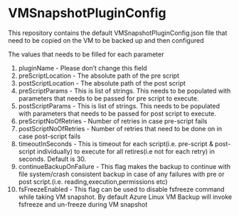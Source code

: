 # VMSnapshotPluginConfig
This repository contains the default VMSnapshotPluginConfig.json file that need to be copied on the VM to be backed up and then configured

The values that needs to be filled for each parameter

1) pluginName - Please don’t change this field
2) preScriptLocation - The absolute path of the pre script
3) postScriptLocation - The absolute path of the post script
4) preScriptParams - This is list of strings. This needs to be populated with parameters that needs to be passed for pre script to execute.
5) postScriptParams - This is list of strings. This needs to be populated with parameters that needs to be passed for post script to execute.
6) preScriptNoOfRetries - Number of retries in case pre-script fails
7) postScriptNoOfRetries - Number of retries that need to be done on in case post-script fails
8) timeoutInSeconds - This is timeout for each script(i.e. pre-script & post-script individually)  to execute for all retires(i.e not for each retry) in seconds. Default is 30.
9) continueBackupOnFailure - This flag makes the backup to continue with file system/crash consistent backup in case of any failures with pre or post script.(i.e. reading,execution,permissions etc)
10) fsFreezeEnabled - This flag can be used to disable fsfreeze command while taking VM snapshot. By default Azure Linux VM Backup will invoke fsfreeze and un-freeze during VM snapshot
